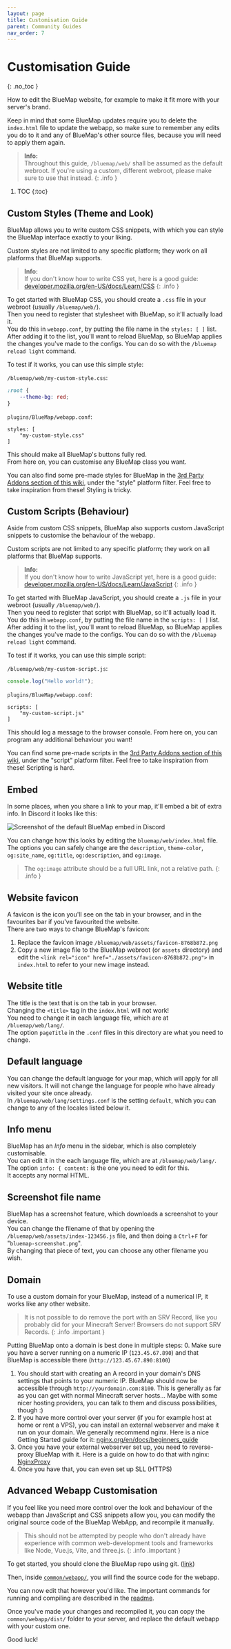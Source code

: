 ```yaml
---
layout: page
title: Customisation Guide
parent: Community Guides
nav_order: 7
---
```


# Customisation Guide
{: .no_toc }

How to edit the BlueMap website, for example to make it fit more with your server's brand.

Keep in mind that some BlueMap updates require you to delete the `index.html` file to update the webapp,
so make sure to remember any edits you do to it and any of BlueMap's other source files, because you will need to apply them again.

> **Info:**  
> Throughout this guide, `/bluemap/web/` shall be assumed as the default webroot. If you're using a custom, different webroot, please make sure to use that instead.
{: .info }

1. TOC 
{:toc}

## Custom Styles (Theme and Look)
BlueMap allows you to write custom CSS snippets, with which you can style the BlueMap interface exactly to your liking.

Custom styles are not limited to any specific platform; they work on all platforms that BlueMap supports.

> **Info:**  
> If you don't know how to write CSS yet, here is a good guide: [developer.mozilla.org/en-US/docs/Learn/CSS](https://developer.mozilla.org/en-US/docs/Learn/CSS)
{: .info }

To get started with BlueMap CSS, you should create a `.css` file in your webroot (usually `/bluemap/web/`).  
Then you need to register that stylesheet with BlueMap, so it'll actually load it.  
You do this in `webapp.conf`, by putting the file name in the `styles: [ ]` list.  
After adding it to the list, you'll want to reload BlueMap, so BlueMap applies the changes you've made to the configs.
You can do so with the `/bluemap reload light` command.

To test if it works, you can use this simple style:

`/bluemap/web/my-custom-style.css`:
```css
:root {
    --theme-bg: red;
}
```
`plugins/BlueMap/webapp.conf`:
```hocon
styles: [
    "my-custom-style.css"
]
```
This should make all BlueMap's buttons fully red.  
From here on, you can customise any BlueMap class you want.

You can also find some pre-made styles for BlueMap in the [3rd Party Addons section of this wiki]({{site.baseurl}}/3rdPartySupport.html?platform=script),
under the "style" platform filter. Feel free to take inspiration from these! Styling is tricky.

## Custom Scripts (Behaviour)
Aside from custom CSS snippets, BlueMap also supports custom JavaScript snippets to customise the behaviour of the webapp.

Custom scripts are not limited to any specific platform; they work on all platforms that BlueMap supports.

> **Info:**  
> If you don't know how to write JavaScript yet, here is a good guide: [developer.mozilla.org/en-US/docs/Learn/JavaScript](https://developer.mozilla.org/en-US/docs/Learn/JavaScript)
{: .info }

To get started with BlueMap JavaScript, you should create a `.js` file in your webroot (usually `/bluemap/web/`).  
Then you need to register that script with BlueMap, so it'll actually load it.  
You do this in `webapp.conf`, by putting the file name in the `scripts: [ ]` list.  
After adding it to the list, you'll want to reload BlueMap, so BlueMap applies the changes you've made to the configs.
You can do so with the `/bluemap reload light` command.

To test if it works, you can use this simple script:

`/bluemap/web/my-custom-script.js`:
```js
console.log("Hello world!");
```
`plugins/BlueMap/webapp.conf`:
```hocon
scripts: [
    "my-custom-script.js"
]
```
This should log a message to the browser console.
From here on, you can program any additional behaviour you want!

You can find some pre-made scripts in the [3rd Party Addons section of this wiki]({{site.baseurl}}/3rdPartySupport.html?platform=script),
under the "script" platform filter. Feel free to take inspiration from these! Scripting is hard.

## Embed
In some places, when you share a link to your map, it'll embed a bit of extra info. In Discord it looks like this:

![Screenshot of the default BlueMap embed in Discord]({{site.baseurl}}/assets/BlueMapDiscordEmbed.png)

You can change how this looks by editing the `bluemap/web/index.html` file.  
The options you can safely change are the `description`, `theme-color`, `og:site_name`, `og:title`, `og:description`, and `og:image`.

> The `og:image` attribute should be a full URL link, not a relative path.
{: .info }

## Website favicon
A favicon is the icon you'll see on the tab in your browser, and in the favourites bar if you've favourited the website.  
There are two ways to change BlueMap's favicon:
1. Replace the favicon image `/bluemap/web/assets/favicon-8768b872.png`
2. Copy a new image file to the BlueMap webroot (or `assets` directory) and edit the `<link rel="icon" href="./assets/favicon-8768b872.png">` in `index.html` to refer to your new image instead.

## Website title
The title is the text that is on the tab in your browser.  
Changing the `<title>` tag in the `index.html` will not work!  
You need to change it in each language file, which are at `/bluemap/web/lang/`.  
The option `pageTitle` in the `.conf` files in this directory are what you need to change.

## Default language
You can change the default language for your map, which will apply for all new visitors.
It will not change the language for people who have already visited your site once already.  
In `/bluemap/web/lang/settings.conf` is the setting `default`, which you can change to any of the locales listed below it.

## Info menu
BlueMap has an *Info* menu in the sidebar, which is also completely customisable.  
You can edit it in the each language file, which are at `/bluemap/web/lang/`.  
The option `info: { content:` is the one you need to edit for this.  
It accepts any normal HTML.

## Screenshot file name
BlueMap has a screenshot feature, which downloads a screenshot to your device.  
You can change the filename of that by opening the `/bluemap/web/assets/index-123456.js` file, and then doing a `Ctrl`+`F` for "`bluemap-screenshot.png`".  
By changing that piece of text, you can choose any other filename you wish.

## Domain
To use a custom domain for your BlueMap, instead of a numerical IP, it works like any other website.

> It is not possible to do remove the port with an SRV Record, like you probably did for your Minecraft Server! Browsers do not support SRV Records.
{: .info .important }

Putting BlueMap onto a domain is best done in multiple steps:
0. Make sure you have a server running on a numeric IP (`123.45.67.890`) and that BlueMap is accessible there (`http://123.45.67.890:8100`)
1. You should start with creating an A record in your domain's DNS settings that points to your numeric IP. BlueMap should now be accessible through `http://yourdomain.com:8100`. This is generally as far as you can get with normal Minecraft server hosts... Maybe with some nicer hosting providers, you can talk to them and discuss possibilities, though :)
2. If you have more control over your server (if you for example host at home or rent a VPS), you can install an external webserver and make it run on your domain. We generally recommend nginx. Here is a nice Getting Started guide for it: [nginx.org/en/docs/beginners_guide](https://nginx.org/en/docs/beginners_guide.html)
3. Once you have your external webserver set up, you need to reverse-proxy BlueMap with it. Here is a guide on how to do that with nginx: [NginxProxy]({{site.baseurl}}/wiki/webserver/NginxProxy.html)
4. Once you have that, you can even set up SLL (HTTPS)

## Advanced Webapp Customisation
If you feel like you need more control over the look and behaviour of the webapp
than JavaScript and CSS snippets allow you, you can modify the original source code
of the BlueMap WebApp, and recompile it manually.

> This should not be attempted by people who don't already have experience with common
> web-development tools and frameworks like Node, Vue.js, Vite, and three.js.
{: .info .important }

To get started, you should clone the BlueMap repo using git.
([link](https://github.com/BlueMap-Minecraft/BlueMap?tab=readme-ov-file#development))

Then, inside [`common/webapp/`](https://github.com/BlueMap-Minecraft/BlueMap/tree/master/common/webapp),
you will find the source code for the webapp.

You can now edit that however you'd like. The important commands for running and compiling are described in the
[readme](https://github.com/BlueMap-Minecraft/BlueMap/tree/master/common/webapp#readme).

Once you've made your changes and recompiled it, you can copy the `common/webapp/dist/` folder to your server,
and replace the default webapp with your custom one.

Good luck!

